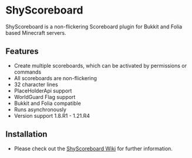 # ShyScoreboard

ShyScoreboard is a non-flickering Scoreboard plugin for Bukkit and Folia based Minecraft servers.

## Features

* Create multiple scoreboards, which can be activated by permissions or commands
* All scoreboards are non-flickering
* 32 character lines
* PlaceHolderApi support
* WorldGuard Flag support
* Bukkit and Folia compatible
* Runs asynchronously
* Version support 1.8.R1 - 1.21.R4

## Installation

* Please check out the [ShyScoreboard Wiki](https://shynixn.github.io/ShyScoreboard/) for further information.
